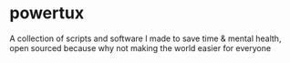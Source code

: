 # powertux
A collection of scripts and software I made to save time &amp; mental health, open sourced because why not making the world easier for everyone
